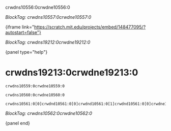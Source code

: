 crwdns10556:0crwdne10556:0

*BlockTag: crwdns10557:0crwdne10557:0*

{iframe link="https://scratch.mit.edu/projects/embed/148477095/?autostart=false"}

*BlockTag: crwdns19212:0crwdne19212:0*

{panel type="help"}

# crwdns19213:0crwdne19213:0

<pre><code class="scratch:split:random">crwdns10559:0crwdne10559:0
</code></pre>

<pre><code class="scratch:split:random">crwdns10560:0crwdne10560:0
</code></pre>

<pre><code class="scratch:split:random">crwdns10561:0[0]crwdnd10561:0[0]crwdnd10561:0[1]crwdnd10561:0[0]crwdne10561:0
</code></pre>

*BlockTag: crwdns10562:0crwdne10562:0*

{panel end}